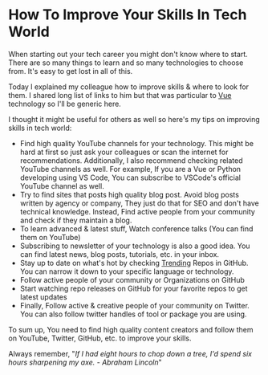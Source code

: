 # How To Improve Your Skills In Tech World

When starting out your tech career you might don't know where to start. There are so many things to learn and so many technologies to choose from. It's easy to get lost in all of this.

Today I explained my colleague how to improve skills & where to look for them. I shared long list of links to him but that was particular to [Vue](https://vuejs.org/) technology so I'll be generic here.

I thought it might be useful for others as well so here's my tips on improving skills in tech world:

- Find high quality YouTube channels for your technology. This might be hard at first so just ask your colleagues or scan the internet for recommendations. Additionally, I also recommend checking related YouTube channels as well. For example, If you are a Vue or Python developing using VS Code, You can subscribe to VSCode's official YouTube channel as well.
- Try to find sites that posts high quality blog post. Avoid blog posts written by agency or company, They just do that for SEO and don't have technical knowledge. Instead, Find active people from your community and check if they maintain a blog.
- To learn advanced & latest stuff, Watch conference talks (You can find them on YouTube)
- Subscribing to newsletter of your technology is also a good idea. You can find latest news, blog posts, tutorials, etc. in your inbox.
- Stay up to date on what's hot by checking [Trending](https://github.com/trending) Repos in GitHub. You can narrow it down to your specific language or technology.
- Follow active people of your community or Organizations on GitHub
- Start watching repo releases on GitHub for your favorite repos to get latest updates
- Finally, Follow active & creative people of your community on Twitter. You can also follow twitter handles of tool or package you are using.

To sum up, You need to find high quality content creators and follow them on YouTube, Twitter, GitHub, etc. to improve your skills.

Always remember, "_If I had eight hours to chop down a tree, I'd spend six hours sharpening my axe. - Abraham Lincoln_"
